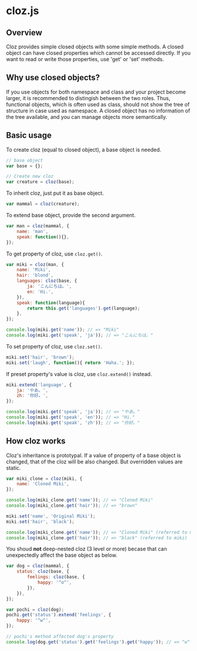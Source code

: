 cloz.js
====

## Overview

Cloz provides simple closed objects with some simple methods.
A closed object can have closed properties which cannot be accessed directly.
If you want to read or write those properties, use 'get' or 'set' methods.

## Why use closed objects?

If you use objects for both namespace and class and your project become larger, it is recommended to distingish between the two roles.
Thus, functional objects, which is often used as class, should not show the tree of structure in case used as namespace.
A closed object has no information of the tree available, and you can manage objects more semantically.

## Basic usage

To create cloz (equal to closed object), a base object is needed.

```js
// base object
var base = {};

// Create new cloz
var creature = cloz(base);
```

To inherit cloz, just put it as base object.

```js
var mammal = cloz(creature);
```

To extend base object, provide the second argument.

```js
var man = cloz(mammal, {
	name: 'man',
	speak: function(){},
});
```

To get property of cloz, use `cloz.get()`.

```js
var miki = cloz(man, {
	name: 'Miki',
	hair: 'blond',
	languages: cloz(base, {
		ja: 'こんにちは。',
		en: 'Hi.',
	}),
	speak: function(language){
		return this.get('languages').get(language);
	},
});

console.log(miki.get('name')); // => "Miki"
console.log(miki.get('speak', 'ja')); // => "こんにちは。"
```

To set property of cloz, use `cloz.set()`.

```js
miki.set('hair', 'brown');
miki.set('laugh', function(){ return 'Haha.'; });
```

If preset property's value is cloz, use `cloz.extend()` instead.

```js
miki.extend('language', {
	ja: 'やあ。',
	zh: '你好。',
});

console.log(miki.get('speak', 'ja')); // => "やあ。"
console.log(miki.get('speak', 'en')); // => "Hi."
console.log(miki.get('speak', 'zh')); // => "你好。"
```

## How cloz works

Cloz's inheritance is prototypal. If a value of property of a base object is changed, that of the cloz will be also changed.
But overridden values are static.

```js
var miki_clone = cloz(miki, {
	name: 'Cloned Miki',
});

console.log(miki_clone.get('name')); // => "Cloned Miki"
console.log(miki_clone.get('hair')); // => "brown"

miki.set('name', 'Original Miki');
miki.set('hair', 'black');

console.log(miki_clone.get('name')); // => "Cloned Miki" (referred to miki_clone)
console.log(miki_clone.get('hair')); // => "black" (referred to miki)
```

You shoud **not** deep-nested cloz (3 level or more) becase that can unexpectedly affect the base object as below.

```js
var dog = cloz(mammal, {
	status: cloz(base, {
		feelings: cloz(base, {
			happy: '^o^',
		}),
	}),
});

var pochi = cloz(dog);
pochi.get('status').extend('feelings', {
	happy: '^w^',
});

// pochi's method affected dog's property
console.log(dog.get('status').get('feelings').get('happy')); // => ^w^
```

